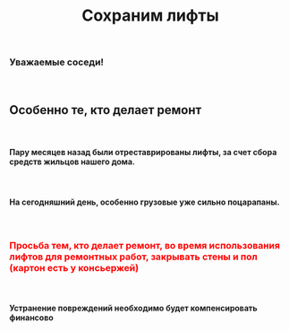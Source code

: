﻿---
layout: post
published: true
title: Сохраним лифты
---

### Уважаемые соседи!

<br>

## Особенно те, кто делает ремонт

<br>

#### Пару месяцев назад были отреставрированы лифты, за счет сбора средств жильцов нашего дома.

<br>

#### На сегодняшний день, особенно грузовые уже сильно поцарапаны.

<br>

<h3 style="color: red">Просьба тем, кто делает ремонт, во время использования лифтов для ремонтных работ, закрывать стены и пол (картон есть у консьержей)</h3>

<br>

#### Устранение повреждений необходимо будет компенсировать финансово



